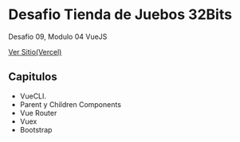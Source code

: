 # **Desafio Tienda de Juebos 32Bits**
Desafio 09, Modulo 04 VueJS

[Ver Sitio(Vercel)](https://desafio09-tienda-de-juegos32-bits.vercel.app/)

## **Capitulos**
* VueCLI.
* Parent y Children Components
* Vue Router
* Vuex
* Bootstrap
